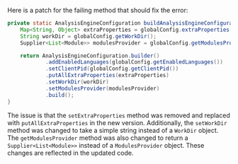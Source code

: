 Here is a patch for the failing method that should fix the error:
```java
private static AnalysisEngineConfiguration buildAnalysisEngineConfiguration() {
    Map<String, Object> extraProperties = globalConfig.extraProperties();
    String workDir = globalConfig.getWorkDir();
    Supplier<List<Module>> modulesProvider = globalConfig.getModulesProvider();

    return AnalysisEngineConfiguration.builder()
            .addEnabledLanguages(globalConfig.getEnabledLanguages())
            .setClientPid(globalConfig.getClientPid())
            .putAllExtraProperties(extraProperties)
            .setWorkDir(workDir)
            .setModulesProvider(modulesProvider)
            .build();
}
```
The issue is that the `setExtraProperties` method was removed and replaced with `putAllExtraProperties` in the new version. Additionally, the `setWorkDir` method was changed to take a simple string instead of a `WorkDir` object. The `getModulesProvider` method was also changed to return a `Supplier<List<Module>>` instead of a `ModulesProvider` object. These changes are reflected in the updated code.